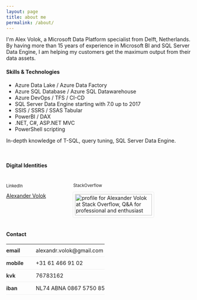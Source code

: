 ```yaml
---
layout: page
title: about me
permalink: /about/
---
```

<script type="text/javascript" src="https://platform.linkedin.com/badges/js/profile.js" async defer></script>

<style >
    /* h4 {
        font-weight: 250;
        text-transform: uppercase;
   } */

.identities {  }
.identities div.a {display: inline-block;  min-width: 400x; vertical-align: top; padding-right: 70px  }
.identities div.b { display: inline-block;  min-width: 300px;  vertical-align: top;  }
   
.so_box {    
    padding: 5px;
    border-radius: 2px;
    display: inline-block !important;
    -webkit-box-shadow: 0 0 2px rgba(0,0,0,0.24);
    -moz-box-shadow: 0 0 2px rgba(0,0,0,0.24);
    box-shadow: 0 0 2px rgba(0,0,0,0.24);
    word-wrap: break-word;
    word-break: break-word;
}

.td_left {
    border-bottom: 1px solid #EEE;
    padding: 0.55em 0;
    width: 30%;
    font-weight: 600;
    font-size: 90%;
    text-align: left
}

.td_right {
    border-bottom: 1px solid #EEE;
    padding: 0.55em 0;
    width: 70%;
    font-size: 90%
}

</style>

I'm Alex Volok, a Microsoft Data Platform specialist from Delft, Netherlands. By having more than 15 years of experience in Microsoft BI and SQL Server Data Engine, I am helping my customers get the maximum output from their data assets.
<br />
<h4><i class="fas fa-code"></i> Skills & Technologies</h4>

- Azure Data Lake / Azure Data Factory
- Azure SQL Database / Azure SQL Datawarehouse
- Azure DevOps / TFS / CI-CD
- SQL Server Data Engine starting with 7.0 up to 2017
- SSIS / SSRS / SSAS Tabular
- PowerBI / DAX 
- .NET, C#, ASP.NET MVC
- PowerShell scripting


In-depth knowledge of T-SQL, query tuning, SQL Server Data Engine.


<br />
<h4> <i class="far fa-address-card"></i> Digital Identities</h4>


<div class="identities">
<div class="a">

<p style="font-size: 80%; margin-left: 0; font-weight: 400; padding-top: 10px;"> <i class="fab fa-linkedin"></i> LinkedIn</p>
    <div class="LI-profile-badge"  data-version="v1" data-size="medium" data-locale="en_US" data-type="horizontal" data-theme="light" data-vanity="alexandrvolok"><a class="LI-simple-link" href='https://nl.linkedin.com/in/alexandrvolok?trk=profile-badge'>Alexander Volok</a></div>

</div>
<div class="b">
<p style="font-size: 80%; margin-left: 0; font-weight: 400; padding-top: 9px;"><i class="fab fa-stack-overflow"></i>  StackOverflow</p>
<div class="so_box">
    <a href="https://stackoverflow.com/users/5021687/alexander-volok"><img src="https://stackoverflow.com/users/flair/5021687.png?theme=clean" width="208" height="58" alt="profile for Alexander Volok at Stack Overflow, Q&amp;A for professional and enthusiast programmers" title="profile for Alexander Volok at Stack Overflow, Q&amp;A for professional and enthusiast programmers"></a>

</div>
</div>

</div>


<br />
<h4><i class="far fa-envelope"></i> Contact</h4>
<table style="max-width: 400px">
    <tbody>
        <tr>
            <td class = "td_left">email</td>
            <td class = "td_right">alexandr.volok@gmail.com</td>
        </tr>
        <tr>
            <td class = "td_left">mobile</td>
            <td class = "td_right">+31 61 466 91 02</td>
        </tr>
        <tr>
            <td class = "td_left">kvk</td>
            <td class = "td_right">76783162</td>
        </tr>
        
<!-- <tr>
            <td class = "td_left">btw</td>
            <td class = "td_right">NL60 1234 5678</td>
        </tr>
-->
        
<tr>
  <td class = "td_left">iban</td>
  <td class = "td_right">NL74 ABNA 0867 5750 85</td>
</tr> 

</tbody>
</table>
 



